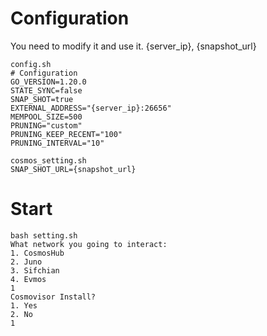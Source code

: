 # Configuration
You need to modify it and use it. {server_ip}, {snapshot_url}
```
config.sh
# Configuration
GO_VERSION=1.20.0
STATE_SYNC=false
SNAP_SHOT=true
EXTERNAL_ADDRESS="{server_ip}:26656"
MEMPOOL_SIZE=500
PRUNING="custom"
PRUNING_KEEP_RECENT="100"
PRUNING_INTERVAL="10"

cosmos_setting.sh
SNAP_SHOT_URL={snapshot_url}
```

# Start
```
bash setting.sh
What network you going to interact:
1. CosmosHub
2. Juno
3. Sifchian
4. Evmos
1
Cosmovisor Install?
1. Yes
2. No
1
```
